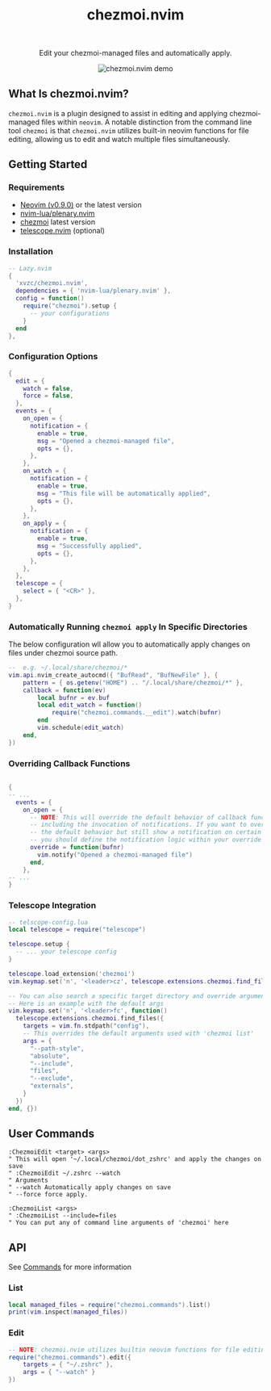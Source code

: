 <div align="center">
  <h1 align="center">chezmoi.nvim</h2>
</div>
<br>
<div align="center">
  <p>Edit your chezmoi-managed files and automatically apply.</p>
  <img src="https://github.com/xvzc/chezmoi.nvim/assets/45588457/3053d4f9-a59c-4c29-b20c-b2c7a0e79a18" alt="chezmoi.nvim demo">
</div>

## What Is chezmoi.nvim?
`chezmoi.nvim` is a plugin designed to assist in editing and applying chezmoi-managed files within `neovim`. A notable distinction from the command line tool `chezmoi` is that `chezmoi.nvim` utilizes built-in neovim functions for file editing, allowing us to edit and watch multiple files simultaneously.

## Getting Started
### Requirements
- [Neovim (v0.9.0)](https://github.com/neovim/neovim/releases/tag/v0.9.0) or the latest version
- [nvim-lua/plenary.nvim](https://github.com/nvim-lua/plenary.nvim)
- [chezmoi](https://github.com/twpayne/chezmoi) latest version
- [telescope.nvim](https://github.com/nvim-telescope/telescope.nvim) (optional)

### Installation

```lua
-- Lazy.nvim
{
  'xvzc/chezmoi.nvim',
  dependencies = { 'nvim-lua/plenary.nvim' },
  config = function()
    require("chezmoi").setup {
      -- your configurations
    }
  end
},
```

### Configuration Options
```lua
{
  edit = {
    watch = false,
    force = false,
  },
  events = {
    on_open = {
      notification = {
        enable = true,
        msg = "Opened a chezmoi-managed file",
        opts = {},
      },
    },
    on_watch = {
      notification = {
        enable = true,
        msg = "This file will be automatically applied",
        opts = {},
      },
    },
    on_apply = {
      notification = {
        enable = true,
        msg = "Successfully applied",
        opts = {},
      },
    },
  },
  telescope = {
    select = { "<CR>" },
  },
}
```

### Automatically Running `chezmoi apply` In Specific Directories
The below configuration wll allow you to automatically apply changes on files under chezmoi source path.
```lua
--  e.g. ~/.local/share/chezmoi/*
vim.api.nvim_create_autocmd({ "BufRead", "BufNewFile" }, {
    pattern = { os.getenv("HOME") .. "/.local/share/chezmoi/*" },
    callback = function(ev)
        local bufnr = ev.buf
        local edit_watch = function()
            require("chezmoi.commands.__edit").watch(bufnr)
        end
        vim.schedule(edit_watch)
    end,
})
```

### Overriding Callback Functions
```lua

{
-- ...
  events = {
    on_open = {
      -- NOTE: This will override the default behavior of callback functions,
      -- including the invocation of notifications. If you want to override
      -- the default behavior but still show a notification on certain events,
      -- you should define the notification logic within your override function.
      override = function(bufnr)
        vim.notify("Opened a chezmoi-managed file")
      end,
    },
-- ...
}

```

### Telescope Integration
```lua
-- telscope-config.lua
local telescope = require("telescope")

telescope.setup {
  -- ... your telescope config
}

telescope.load_extension('chezmoi')
vim.keymap.set('n', '<leader>cz', telescope.extensions.chezmoi.find_files, {})

-- You can also search a specific target directory and override arguments
-- Here is an example with the default args
vim.keymap.set('n', '<leader>fc', function()
  telescope.extensions.chezmoi.find_files({
    targets = vim.fn.stdpath("config"),
    -- This overrides the default arguments used with 'chezmoi list'
    args = { 
      "--path-style",
      "absolute",
      "--include",
      "files",
      "--exclude",
      "externals",
    }
  })
end, {})
```

## User Commands
```vim
:ChezmoiEdit <target> <args>
" This will open '~/.local/chezmoi/dot_zshrc' and apply the changes on save
" :ChezmoiEdit ~/.zshrc --watch
" Arguments
" --watch Automatically apply changes on save
" --force force apply.

:ChezmoiList <args>
" :ChezmoiList --include=files
" You can put any of command line arguments of 'chezmoi' here
```

## API
See [Commands](https://github.com/xvzc/chezmoi.nvim/blob/main/lua/chezmoi/commands/init.lua) for more information
### List
```lua
local managed_files = require("chezmoi.commands").list()
print(vim.inspect(managed_files))
```

### Edit
```lua
-- NOTE: chezmoi.nvim utilizes builtin neovim functions for file editing instead of `chzmoi edit`
require("chezmoi.commands").edit({
    targets = { "~/.zshrc" },
    args = { "--watch" }
})
```
